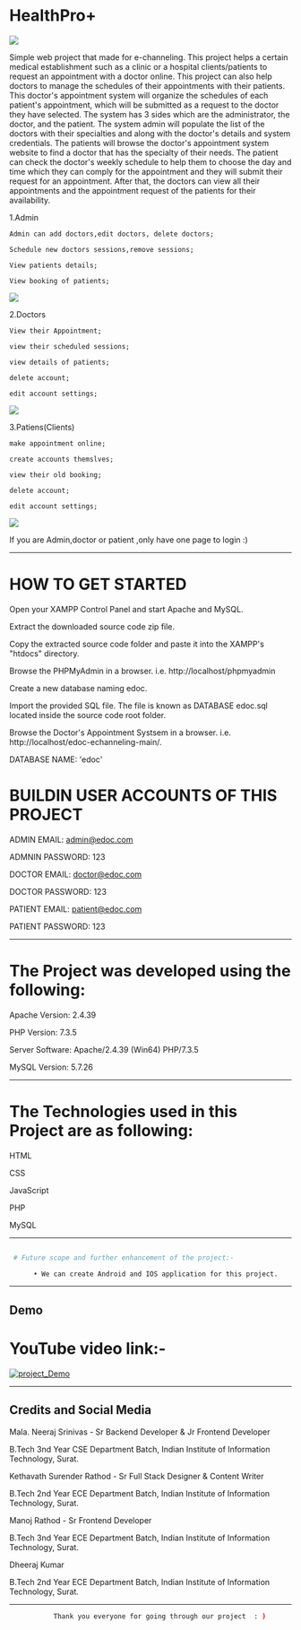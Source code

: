 # HealthPro+
![](https://github.com/Neeraj-IIITS/Hugs_For_Bugs/blob/main/Screenshots/healthpro_1.png)

Simple web project that made for e-channeling.
This project helps a certain medical establishment such as a clinic or a hospital clients/patients to request an appointment with a doctor online. This project can also help doctors to manage the schedules of their appointments with their patients. This doctor's appointment system will organize the schedules of each patient's appointment, which will be submitted as a request to the doctor they have selected. The system has 3 sides which are the administrator, the doctor, and the patient. The system admin will populate the list of the doctors with their specialties and along with the doctor's details and system credentials. The patients will browse the doctor's appointment system website to find a doctor that has the specialty of their needs. The patient can check the doctor's weekly schedule to help them to choose the day and time which they can comply for the appointment and they will submit their request for an appointment. After that, the doctors can view all their appointments and the appointment request of the patients for their availability.

  1.Admin
  
  
    Admin can add doctors,edit doctors, delete doctors;
    
    Schedule new doctors sessions,remove sessions;
    
    View patients details;
    
    View booking of patients;
    
    
![](https://github.com/Neeraj-IIITS/Hugs_For_Bugs/blob/main/Screenshots/Screenshot%20(3).png)
    
 
 
  2.Doctors
  
  
    View their Appointment;
    
    view their scheduled sessions;
    
    view details of patients;
    
    delete account;
    
    edit account settings;
    
![](https://github.com/Neeraj-IIITS/Hugs_For_Bugs/blob/main/Screenshots/Screenshot%20(9).png)
    
  3.Patiens(Clients)
  
  
    make appointment online;
    
    create accounts themslves;
    
    view their old booking;
    
    delete account;
    
    edit account settings;
    
    
![](https://github.com/Neeraj-IIITS/Hugs_For_Bugs/blob/main/Screenshots/Screenshot%20(6).png)  
    
If you are Admin,doctor or patient ,only have one page to login :)

  
-----------------------------------------------


# HOW TO GET STARTED

Open your XAMPP Control Panel and start Apache and MySQL.

Extract the downloaded source code zip file.

Copy the extracted source code folder and paste it into the XAMPP's "htdocs" directory.

Browse the PHPMyAdmin in a browser. i.e. http://localhost/phpmyadmin

Create a new database naming edoc.

Import the provided SQL file. The file is known as DATABASE edoc.sql located inside the source code root folder.

Browse the Doctor's Appointment Systsem in a browser. i.e. http://localhost/edoc-echanneling-main/.














DATABASE NAME: 'edoc'

# BUILDIN USER ACCOUNTS OF THIS PROJECT

ADMIN EMAIL:		admin@edoc.com

ADMNIN PASSWORD:	123


DOCTOR EMAIL:		doctor@edoc.com

DOCTOR PASSWORD:	123


PATIENT EMAIL:		patient@edoc.com

PATIENT PASSWORD:	123





---------------------------------------
# The Project was developed using the following:

Apache Version: 	2.4.39

PHP Version: 		7.3.5

Server Software: 	Apache/2.4.39 (Win64) PHP/7.3.5

MySQL Version: 		5.7.26





---------------------------------------
# The Technologies used in this Project are as following:

HTML

CSS

JavaScript

PHP

MySQL



--------------------------------------
```bash

 # Future scope and further enhancement of the project:-

      • We can create Android and IOS application for this project.


```

----------------------------------------
## Demo

 # YouTube video link:- 

 [![project_Demo](https://github.com/Neeraj-IIITS/Hugs_For_Bugs/blob/main/Screenshots/logo.png)](https://youtu.be/mUtE6Nkw9tU?si=qxgUzmmDIJQwPg9g)


-----------------------------------------
## Credits and Social Media 



   Mala. Neeraj Srinivas - Sr Backend Developer & Jr Frontend Developer 

   B.Tech 3nd Year CSE Department Batch, Indian Institute of Information Technology, Surat.





   Kethavath Surender Rathod - Sr Full Stack Designer & Content Writer

   B.Tech 2nd Year ECE Department Batch, Indian Institute of Information Technology, Surat.






   Manoj Rathod - Sr Frontend Developer

   B.Tech 3nd Year ECE Department Batch, Indian Institute of Information Technology, Surat.




   
   Dheeraj Kumar 

   B.Tech 2nd Year ECE Department Batch, Indian Institute of Information Technology, Surat.




-------------------------------------------------------
```bash
           Thank you everyone for going through our project  : )

```
